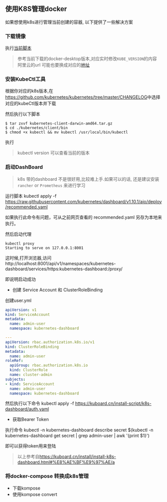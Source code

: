 ## 使用K8S管理docker

如果想使用k8s进行管理当前创建的容器, 以下提供了一些解决方案

### 下载镜像

执行[当前脚本](./load_image.sh)

> 参考当前下载的docker-desktop版本,对应实时修改`KUBE_VERSION`的内容
> 阿里云的url  可能也要换成对应的[地址](https://cr.console.aliyun.com/cn-hangzhou/instances/mirrors?accounttraceid=7ed5e027a4f14573832262b8744cf5bafpau)

### 安装KubeCtl工具

根据你对应的k8s版本,在<a>https://github.com/kubernetes/kubernetes/tree/master/CHANGELOG</a>中选择对应的kubeCtl版本并下载

然后执行以下脚本

	$ tar zxvf kubernetes-client-darwin-amd64.tar.gz
	$ cd ./kubernetes/client/bin
	$ chmod +x kubectl && mv kubectl /usr/local/bin/kubectl

执行
>  kubectl version
可以查看当前的版本

### 启动DashBoard

> k8s 带的dashboard 不是很好用,比较难上手.如果可以的话, 还是建议安装`rancher` or `Prometheus` 来进行学习

运行脚本
	 kubectl apply -f https://raw.githubusercontent.com/kubernetes/dashboard/v1.10.1/aio/deploy/recommended.yaml

如果执行此命令有问题，可从之前网页查看的 recommended.yaml 另存为本地来执行。

然后启动代理

	kubectl proxy
	Starting to serve on 127.0.0.1:8001

这时候,打开浏览器,访问
	http://localhost:8001/api/v1/namespaces/kubernetes-dashboard/services/https:kubernetes-dashboard:/proxy/

即说明启动成功

* 创建 Service Account 和 ClusterRoleBinding

创建user.yml

```yml
apiVersion: v1
kind: ServiceAccount
metadata:
  name: admin-user
  namespace: kubernetes-dashboard

---
apiVersion: rbac.authorization.k8s.io/v1
kind: ClusterRoleBinding
metadata:
  name: admin-user
roleRef:
  apiGroup: rbac.authorization.k8s.io
  kind: ClusterRole
  name: cluster-admin
subjects:
- kind: ServiceAccount
  name: admin-user
  namespace: kubernetes-dashboard
```

然后执行以下命令
	kubectl apply -f https://kuboard.cn/install-script/k8s-dashboard/auth.yaml

* 获取Bearer Token

执行命令
	kubectl -n kubernetes-dashboard describe secret $(kubectl -n kubernetes-dashboard get secret | grep admin-user | awk '{print $1}')
 
即可以获得token用来登陆

> 以上参考自<a><https://kuboard.cn/install/install-k8s-dashboard.html#%E8%AE%BF%E9%97%AE/a>

### 将docker-compose 转换成k8s管理

* 下载kompose
* 使用kompose convert
